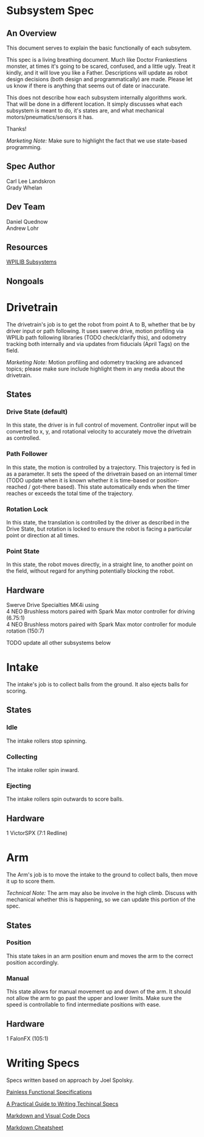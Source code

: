 # Subsystem Spec
## An Overview
This document serves to explain the basic functionally of each subsytem. 

This spec is a living breathing document. Much like Doctor Frankestiens monster, at times it's going to be scared, confused, and a little ugly. Treat it kindly, and it will love you like a Father. Descriptions will update as robot design decisions (both design and programmatically) are made. Please let us know if there is anything that seems out of date or inaccurate.

This does not describe how each subsystem internally algorithms work. That will be done in a different location. It simply discusses what each subsystem is meant to do, it's states are, and what mechanical motors/pneumatics/sensors it has.

Thanks!

*Marketing Note:* Make sure to highlight the fact that we use state-based programming. 

## Spec Author
Carl Lee Landskron </br>
Grady Whelan

## Dev Team
Daniel Quednow </br>
Andrew Lohr

## Resources
[WPILIB Subsystems](https://docs.wpilib.org/en/stable/docs/software/commandbased/subsystems.html)


## Nongoals



# Drivetrain
The drivetrain's job is to get the robot from point A to B, whether that be by driver input or path following. It uses swerve drive, motion profiling via WPILib path following libraries (TODO check/clarify this), and odometry tracking both internally and via updates from fiducials (April Tags) on the field.

*Marketing Note:* Motion profiling and odometry tracking are advanced topics; please make sure include highlight them in any media about the drivetrain.

## States
### Drive State (default)
In this state, the driver is in full control of movement. Controller input will be converted to x, y, and rotational velocity to accurately move the drivetrain as controlled.
### Path Follower
In this state, the motion is controlled by a trajectory. This trajectory is fed in as a parameter. It sets the speed of the drivetrain based on an internal timer (TODO update when it is known whether it is time-based or position-reached / got-there based). This state automatically ends when the timer reaches or exceeds the total time of the trajectory.
### Rotation Lock
In this state, the translation is controlled by the driver as described in the Drive State, but rotation is locked to ensure the robot is facing a particular point or direction at all times.
### Point State
In this state, the robot moves directly, in a straight line, to another point on the field, without regard for anything potentially blocking the robot. 

## Hardware
Swerve Drive Specialties MK4i using </br>
4 NEO Brushless motors paired with Spark Max motor controller for driving (6.75:1) </br>
4 NEO Brushless motors paired with Spark Max motor controller for module rotation (150:7)

TODO update all other subsystems below

# Intake
The intake's job is to collect balls from the ground. It also ejects balls for scoring.

## States
### Idle
The intake rollers stop spinning.
### Collecting
The intake roller spin inward.
### Ejecting
The intake rollers spin outwards to score balls.

## Hardware
1 VictorSPX (7:1 Redline)

# Arm
The Arm's job is to move the intake to the ground to collect balls, then move it up to score them.

*Technical Note:* The arm may also be involve in the high climb. Discuss with mechanical whether this is happening, so we can update this portion of the spec.

## States
### Position
This state takes in an arm position enum and moves the arm to the correct position accordingly.
### Manual
This state allows for manual movement up and down of the arm. It should not allow the arm to go past the upper and lower limits. Make sure the speed is controllable to find intermediate positions with ease.

## Hardware
1 FalonFX (105:1)




# Writing Specs
Specs written based on approach by Joel Spolsky.

[Painless Functional Specifications](https://www.joelonsoftware.com/2000/10/02/painless-functional-specifications-part-1-why-bother/)

[A Practical Guide to Writing Techincal Specs](https://stackoverflow.blog/2020/04/06/a-practical-guide-to-writing-technical-specs/)

[Markdown and Visual Code Docs](https://code.visualstudio.com/docs/languages/markdown)

[Markdown Cheatsheet](https://github.com/adam-p/markdown-here/wiki/Markdown-Cheatsheet#links)
